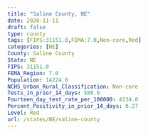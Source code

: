 ```yaml
---
title: "Saline County, NE"
date: 2020-11-11
draft: false
type: county
tags: [FIPS:31151.0,FEMA:7.0,Non-core,Red]
categories: [NE]
County: Saline County
State: NE
FIPS: 31151.0
FEMA_Region: 7.0
Population: 14224.0
NCHS_Urban_Rural_Classification: Non-core
Tests_in_prior_14_days: 588.0
Fourteen_day_test_rate_per_100000: 4134.0
Percent_Positivity_in_prior_14_days: 0.27
Level: Red
url: /states/NE/saline-county
---
```



